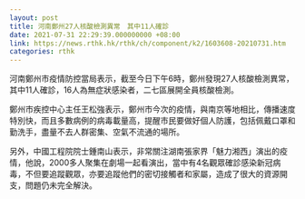 ```yaml
---
layout: post
title: 河南鄭州27人核酸檢測異常　其中11人確診
date: 2021-07-31 22:29:39.000000000 +08:00
link: https://news.rthk.hk/rthk/ch/component/k2/1603608-20210731.htm
categories: rthk
---
```


河南鄭州市疫情防控當局表示，截至今日下午6時，鄭州發現27人核酸檢測異常，其中11人確診，16人為無症狀感染者，二七區展開全員核酸檢測。

鄭州市疾控中心主任王松強表示，鄭州市今次的疫情，與南京等地相比，傳播速度特別快，而且多數病例的病毒載量高，提醒市民要做好個人防護，包括佩戴口罩和勤洗手，盡量不去人群密集、空氣不流通的場所。

另外，中國工程院院士鍾南山表示，非常關注湖南張家界「魅力湘西」演出的疫情，他說，2000多人聚集在劇場一起看演出，當中有4名觀眾確診感染新冠病毒，不但要追蹤觀眾，亦要追蹤他們的密切接觸者和家屬，造成了很大的資源開支，問題仍未完全解決。
